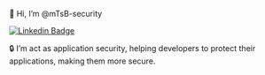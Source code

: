 👋 Hi, I’m @mTsB-security

[![Linkedin Badge](https://img.shields.io/badge/-LinkedIn-blue?style=flat-square&logo=Linkedin&logoColor=white&link=https://www.linkedin.com/in/matheus-bolela-a14b5349/)](https://www.linkedin.com/in/matheus-bolela-a14b5349/)

🔒 I’m act as application security, helping developers to protect their applications, making them more secure.


<!---
mTsB-security/mTsB-security is a ✨ special ✨ repository because its `README.md` (this file) appears on your GitHub profile.
You can click the Preview link to take a look at your changes.
--->
